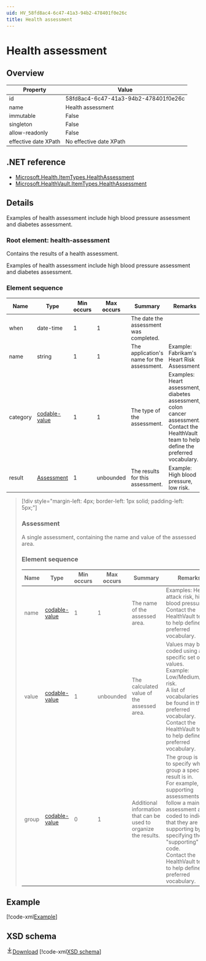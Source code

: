 ```yaml
---
uid: HV_58fd8ac4-6c47-41a3-94b2-478401f0e26c
title: Health assessment
---
```


# Health assessment

## Overview

Property|Value
---|---
id|58fd8ac4-6c47-41a3-94b2-478401f0e26c
name|Health assessment
immutable|False
singleton|False
allow-readonly|False
effective date XPath|No effective date XPath

## .NET reference
- [Microsoft.Health.ItemTypes.HealthAssessment](https://docs.microsoft.com/dotnet/api/microsoft.health.itemtypes.healthassessment)
- [Microsoft.HealthVault.ItemTypes.HealthAssessment](https://docs.microsoft.com/dotnet/api/microsoft.healthvault.itemtypes.healthassessment)

## Details
Examples of health assessment include high blood pressure assessment and diabetes assessment.

<a name='health-assessment'></a>

### Root element: health-assessment

Contains the results of a health assessment.

Examples of health assessment include high blood pressure assessment and diabetes assessment.

### Element sequence

Name|Type|Min occurs|Max occurs|Summary|Remarks|Preferred Vocabulary
---|---|---|---|---|---|---
when|date-time|1|1|The date the assessment was completed.||
name|string|1|1|The application's name for the assessment.|Example: Fabrikam's Heart Risk Assessment.|
category|[codable-value](xref:HV_3e730686-781f-4616-aa0d-817bba8eb141#codable-value)|1|1|The type of the assessment.|Examples: Heart assessment, diabetes assessment, colon cancer assessment. <br /> Contact the HealthVault team to help define the preferred vocabulary.|[health-assessment-category](xref:HV_760248f8-e2b5-4484-841f-3741f30c75d9)
result|[Assessment](#Assessment)|1|unbounded|The results for this assessment.|Example: High blood pressure, low risk.|

>[!div style="margin-left: 4px; border-left: 1px solid; padding-left: 5px;"]
>
> <a name='Assessment'></a>
>
> ### Assessment
>
> A single assessment, containing the name and value of the assessed area.
>
> ### Element sequence
>
> Name|Type|Min occurs|Max occurs|Summary|Remarks|Preferred Vocabulary
> ---|---|---|---|---|---|---
> name|[codable-value](xref:HV_3e730686-781f-4616-aa0d-817bba8eb141#codable-value)|1|1|The name of the assessed area.|Examples: Heart attack risk, high blood pressure. <br /> Contact the HealthVault team to help define the preferred vocabulary.|[health-assessment-name](xref:HV_9ac40637-0064-4123-94f8-ad03fd399e52)
> value|[codable-value](xref:HV_3e730686-781f-4616-aa0d-817bba8eb141#codable-value)|1|unbounded|The calculated value of the assessed area.|Values may be coded using a specific set of values. <br /> Example: Low/Medium/High risk. <br /> A list of vocabularies may be found in the preferred vocabulary. Contact the HealthVault team to help define the preferred vocabulary.|[health-assessment-value-sets](xref:HV_c91bb543-f16d-4c74-80fa-99b0205a3ea3)
> group|[codable-value](xref:HV_3e730686-781f-4616-aa0d-817bba8eb141#codable-value)|0|1|Additional information that can be used to organize the results.|The group is used to specify which group a specific result is in. <br /> For example, the supporting assessments that follow a main assessment are coded to indicate that they are supporting by specifying the "supporting" code. <br /> Contact the HealthVault team to help define the preferred vocabulary.|[health-assessment-groups](xref:HV_2a145251-d62f-4f45-ad72-a1eac99bf05f)
>
>

## Example
[!code-xml[Example](sample-xml/58fd8ac4-6c47-41a3-94b2-478401f0e26c.xml)]

## XSD schema
[![Download](/healthvault/images/download.png)Download](xsd/health-assessment.xsd)
[!code-xml[XSD schema](xsd/health-assessment.xsd)]
